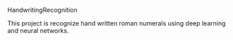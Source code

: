 HandwritingRecognition 

This project is recognize hand written roman numerals using deep learning and neural networks.

